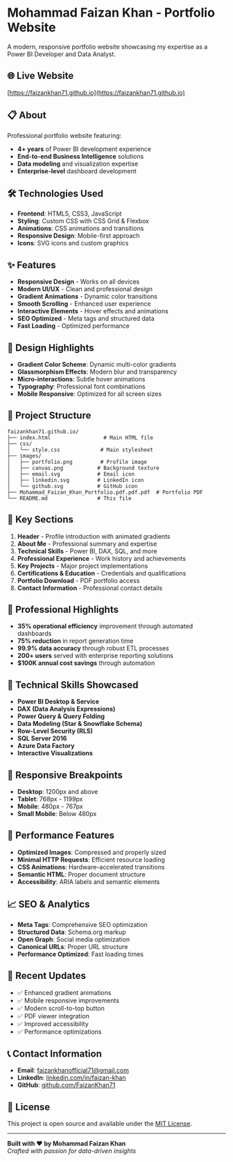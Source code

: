 # Mohammad Faizan Khan - Portfolio Website

A modern, responsive portfolio website showcasing my expertise as a Power BI Developer and Data Analyst.

## 🌐 Live Website
[https://faizankhan71.github.io](https://faizankhan71.github.io)

## 📋 About
Professional portfolio website featuring:
- **4+ years** of Power BI development experience
- **End-to-end Business Intelligence** solutions
- **Data modeling** and visualization expertise
- **Enterprise-level** dashboard development

## 🛠️ Technologies Used
- **Frontend**: HTML5, CSS3, JavaScript
- **Styling**: Custom CSS with CSS Grid & Flexbox
- **Animations**: CSS animations and transitions
- **Responsive Design**: Mobile-first approach
- **Icons**: SVG icons and custom graphics

## ✨ Features
- **Responsive Design** - Works on all devices
- **Modern UI/UX** - Clean and professional design
- **Gradient Animations** - Dynamic color transitions
- **Smooth Scrolling** - Enhanced user experience
- **Interactive Elements** - Hover effects and animations
- **SEO Optimized** - Meta tags and structured data
- **Fast Loading** - Optimized performance

## 🎨 Design Highlights
- **Gradient Color Scheme**: Dynamic multi-color gradients
- **Glassmorphism Effects**: Modern blur and transparency
- **Micro-interactions**: Subtle hover animations
- **Typography**: Professional font combinations
- **Mobile Responsive**: Optimized for all screen sizes

## 📁 Project Structure
```
faizankhan71.github.io/
├── index.html                 # Main HTML file
├── css/
│   └── style.css             # Main stylesheet
├── images/
│   ├── portfolio.png         # Profile image
│   ├── canvas.png           # Background texture
│   ├── email.svg            # Email icon
│   ├── linkedin.svg         # LinkedIn icon
│   └── github.svg           # GitHub icon
├── Mohammad_Faizan_Khan_Portfolio.pdf.pdf.pdf  # Portfolio PDF
└── README.md                # This file
```

## 🚀 Key Sections
1. **Header** - Profile introduction with animated gradients
2. **About Me** - Professional summary and expertise
3. **Technical Skills** - Power BI, DAX, SQL, and more
4. **Professional Experience** - Work history and achievements
5. **Key Projects** - Major project implementations
6. **Certifications & Education** - Credentials and qualifications
7. **Portfolio Download** - PDF portfolio access
8. **Contact Information** - Professional contact details

## 💼 Professional Highlights
- **35% operational efficiency** improvement through automated dashboards
- **75% reduction** in report generation time
- **99.9% data accuracy** through robust ETL processes
- **200+ users** served with enterprise reporting solutions
- **$100K annual cost savings** through automation

## 🔧 Technical Skills Showcased
- **Power BI Desktop & Service**
- **DAX (Data Analysis Expressions)**
- **Power Query & Query Folding**
- **Data Modeling (Star & Snowflake Schema)**
- **Row-Level Security (RLS)**
- **SQL Server 2016**
- **Azure Data Factory**
- **Interactive Visualizations**

## 📱 Responsive Breakpoints
- **Desktop**: 1200px and above
- **Tablet**: 768px - 1199px
- **Mobile**: 480px - 767px
- **Small Mobile**: Below 480px

## 🎯 Performance Features
- **Optimized Images**: Compressed and properly sized
- **Minimal HTTP Requests**: Efficient resource loading
- **CSS Animations**: Hardware-accelerated transitions
- **Semantic HTML**: Proper document structure
- **Accessibility**: ARIA labels and semantic elements

## 📈 SEO & Analytics
- **Meta Tags**: Comprehensive SEO optimization
- **Structured Data**: Schema.org markup
- **Open Graph**: Social media optimization
- **Canonical URLs**: Proper URL structure
- **Performance Optimized**: Fast loading times

## 🔄 Recent Updates
- ✅ Enhanced gradient animations
- ✅ Mobile responsive improvements
- ✅ Modern scroll-to-top button
- ✅ PDF viewer integration
- ✅ Improved accessibility
- ✅ Performance optimizations

## 📞 Contact Information
- **Email**: faizankhanofficial71@gmail.com
- **LinkedIn**: [linkedin.com/in/faizan-khan](https://www.linkedin.com/in/faizan-khan)
- **GitHub**: [github.com/FaizanKhan71](https://github.com/FaizanKhan71)

## 📄 License
This project is open source and available under the [MIT License](LICENSE).

---

**Built with ❤️ by Mohammad Faizan Khan**  
*Crafted with passion for data-driven insights*
